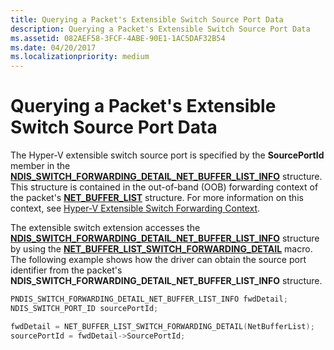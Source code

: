 ```yaml
---
title: Querying a Packet's Extensible Switch Source Port Data
description: Querying a Packet's Extensible Switch Source Port Data
ms.assetid: 082AEF58-3FCF-4ABE-90E1-1AC5DAF32B54
ms.date: 04/20/2017
ms.localizationpriority: medium
---
```


# Querying a Packet's Extensible Switch Source Port Data


The Hyper-V extensible switch source port is specified by the **SourcePortId** member in the [**NDIS\_SWITCH\_FORWARDING\_DETAIL\_NET\_BUFFER\_LIST\_INFO**](/windows-hardware/drivers/ddi/ndis/ns-ndis-_ndis_switch_forwarding_detail_net_buffer_list_info) structure. This structure is contained in the out-of-band (OOB) forwarding context of the packet's [**NET\_BUFFER\_LIST**](/windows-hardware/drivers/ddi/ndis/ns-ndis-_net_buffer_list) structure. For more information on this context, see [Hyper-V Extensible Switch Forwarding Context](hyper-v-extensible-switch-forwarding-context.md).

The extensible switch extension accesses the [**NDIS\_SWITCH\_FORWARDING\_DETAIL\_NET\_BUFFER\_LIST\_INFO**](/windows-hardware/drivers/ddi/ndis/ns-ndis-_ndis_switch_forwarding_detail_net_buffer_list_info) structure by using the [**NET\_BUFFER\_LIST\_SWITCH\_FORWARDING\_DETAIL**](/windows-hardware/drivers/ddi/ndis/nf-ndis-net_buffer_list_switch_forwarding_detail) macro. The following example shows how the driver can obtain the source port identifier from the packet's **NDIS\_SWITCH\_FORWARDING\_DETAIL\_NET\_BUFFER\_LIST\_INFO** structure.

```C++
PNDIS_SWITCH_FORWARDING_DETAIL_NET_BUFFER_LIST_INFO fwdDetail;
NDIS_SWITCH_PORT_ID sourcePortId;

fwdDetail = NET_BUFFER_LIST_SWITCH_FORWARDING_DETAIL(NetBufferList);
sourcePortId = fwdDetail->SourcePortId;
```

 

